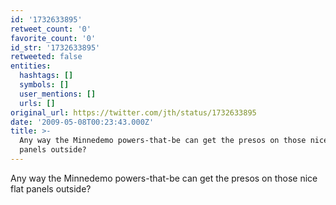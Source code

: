 ```yaml
---
id: '1732633895'
retweet_count: '0'
favorite_count: '0'
id_str: '1732633895'
retweeted: false
entities:
  hashtags: []
  symbols: []
  user_mentions: []
  urls: []
original_url: https://twitter.com/jth/status/1732633895
date: '2009-05-08T00:23:43.000Z'
title: >-
  Any way the Minnedemo powers-that-be can get the presos on those nice flat
  panels outside?
---
```


Any way the Minnedemo powers-that-be can get the presos on those nice flat panels outside?